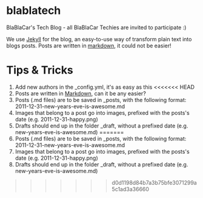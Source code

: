 blablatech
==========

BlaBlaCar's Tech Blog - all BlaBlaCar Techies are invited to participate :)

We use [Jekyll](http://jekyllrb.com/docs/home/) for the blog, an easy-to-use way of transform plain text into blogs posts.
Posts are written in [markdown](https://help.github.com/articles/markdown-basics/), it could not be easier!

Tips & Tricks
=============

1. Add new authors in the _config.yml, it's as easy as this
<<<<<<< HEAD
1. Posts are written in [Markdown](http://daringfireball.net/projects/markdown/syntax), can it be any easier?
1. Posts (.md files) are to be saved in _posts, with the following format: 2011-12-31-new-years-eve-is-awesome.md
1. Images that belong to a post go into images, prefixed with the posts's date (e.g. 2011-12-31-happy.png) 
1. Drafts should end up in the folder _draft, without a prefixed date (e.g. new-years-eve-is-awesome.md)
=======
1. Posts (.md files) are to be saved in _posts, with the following format: 2011-12-31-new-years-eve-is-awesome.md
2. Images that belong to a post go into images, prefixed with the posts's date (e.g. 2011-12-31-happy.png) 
3. Drafts should end up in the folder _draft, without a prefixed date (e.g. new-years-eve-is-awesome.md)
>>>>>>> d0d1198d84b7a3b75bfe3071299a5c1ad3a36660
